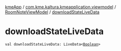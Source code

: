 [kmeApp](../../index.md) / [com.kme.kaltura.kmeapplication.viewmodel](../index.md) / [RoomNoteViewModel](index.md) / [downloadStateLiveData](./download-state-live-data.md)

# downloadStateLiveData

`val downloadStateLiveData: LiveData<`[`Boolean`](https://kotlinlang.org/api/latest/jvm/stdlib/kotlin/-boolean/index.html)`>`